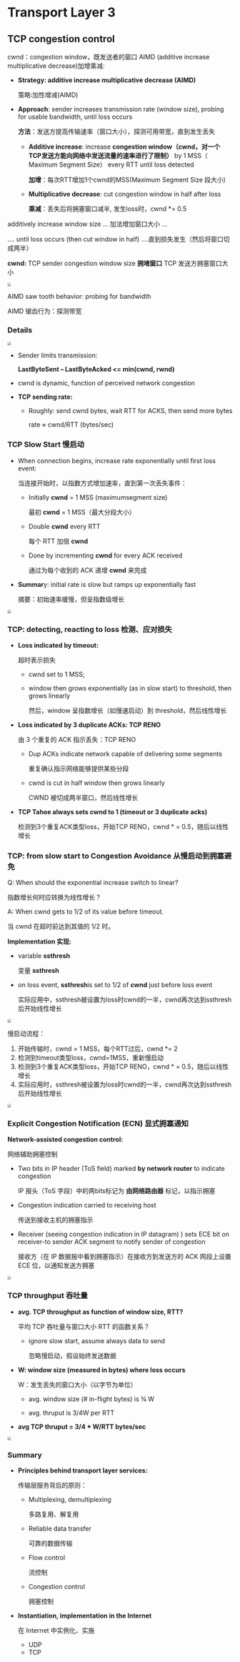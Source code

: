 # Transport Layer 3

## TCP congestion control

cwnd：congestion window，既发送者的窗口
AIMD (additive increase multiplicative decrease)加增乘减:

- **Strategy: additive increase multiplicative decrease (AIMD)**

  策略:加性增减(AIMD)

- **Approach**: sender increases transmission rate (window size), probing for usable bandwidth, until loss occurs

  **方法**：发送方提高传输速率（窗口大小），探测可用带宽，直到发生丢失

  - **Additive increase**: increase **congestion window（cwnd，对一个TCP发送方能向网络中发送流量的速率进行了限制）** by 1 MSS（ Maximum Segment Size） every RTT until loss detected

    **加增**：每次RTT增加1个cwnd的MSS(Maximum Segment Size 段大小)

  - **Multiplicative decrease**: cut congestion window in half after loss 

    **乘减**：丢失后将拥塞窗口减半, 发生loss时，cwnd *= 0.5

additively increase window size …  加法增加窗口大小 ...

…. until loss occurs (then cut window in half)  ….直到损失发生（然后将窗口切成两半）

**cwnd:** TCP sender congestion window size  **拥堵窗口** TCP 发送方拥塞窗口大小

<img src="imgs/week6/img1.png" style="zoom:50%;" />

AIMD saw tooth behavior: probing for bandwidth

AIMD 锯齿行为：探测带宽

### Details

<img src="imgs/week6/img2.png" style="zoom:50%;" />

- Sender limits transmission:

  **LastByteSent – LastByteAcked <= min(cwnd, rwnd)**

- cwnd is dynamic, function of perceived network congestion

- **TCP sending rate:**

  - Roughly: send cwnd bytes, wait RTT for ACKS, then send more bytes

    rate ≈ cwnd/RTT (bytes/sec)

### TCP Slow Start 慢启动

- When connection begins, increase rate exponentially until first loss event:

  当连接开始时，以指数方式增加速率，直到第一次丢失事件：

  - Initially **cwnd** = 1 MSS (maximumsegment size)

    最初 **cwnd** = 1 MSS（最大分段大小）

  - Double **cwnd** every RTT

    每个 RTT 加倍 **cwnd**

  - Done by incrementing **cwnd** for every ACK received

    通过为每个收到的 ACK 递增 **cwnd** 来完成

- **Summar**y: initial rate is slow but ramps up exponentially fast

  摘要：初始速率缓慢，但呈指数级增长

<img src="imgs/week6/img3.png" style="zoom:50%;" />

### TCP: detecting, reacting to loss  检测、应对损失

- **Loss indicated by timeout:**

  超时表示损失

  - cwnd set to 1 MSS; 

  - window then grows exponentially (as in slow start) to threshold, then grows linearly

    然后，window 呈指数增长（如慢速启动）到 threshold，然后线性增长

- **Loss indicated by 3 duplicate ACKs: TCP RENO**

  由 3 个重复的 ACK 指示丢失：TCP RENO

  - Dup ACKs indicate network capable of delivering some segments 

    重复确认指示网络能够提供某些分段

  - cwnd is cut in half window then grows linearly

    CWND 被切成两半窗口，然后线性增长

- **TCP Tahoe always sets cwnd to 1 (timeout or 3 duplicate acks)**

  检测到3个重复ACK类型loss，开始TCP RENO，cwnd * = 0.5，随后以线性增长

### TCP: from slow start to Congestion Avoidance 从慢启动到拥塞避免

Q: When should the exponential increase switch to linear? 

指数增长何时应转换为线性增长？

A: When cwnd gets to 1/2 of its value before timeout.

当 cwnd 在超时前达到其值的 1/2 时。

**Implementation  实现:**

- variable **ssthresh**

  变量 **ssthresh**

- on loss event, **ssthresh**is set to 1/2 of **cwnd** just before loss event

  实际应用中，ssthresh被设置为loss时cwnd的一半，cwnd再次达到ssthresh后开始线性增长

<img src="imgs/week6/img4.png" style="zoom:50%;" />

慢启动流程：

1. 开始传输时，cwnd = 1 MSS，每个RTT过后，cwnd *= 2
2. 检测到timeout类型loss，cwnd=1MSS，重新慢启动
3. 检测到3个重复ACK类型loss，开始TCP RENO，cwnd * = 0.5，随后以线性增长
4. 实际应用时，ssthresh被设置为loss时cwnd的一半，cwnd再次达到ssthresh后开始线性增长

<img src="imgs/week6/img5.png" style="zoom:50%;" />

### Explicit Congestion Notification (ECN)  显式拥塞通知

**Network-assisted congestion control:**

网络辅助拥塞控制

- Two bits in IP header (ToS field) marked **by network router** to indicate congestion

  IP 报头（ToS 字段）中的两bits标记为 **由网络路由器** 标记，以指示拥塞

- Congestion indication carried to receiving host

  传送到接收主机的拥塞指示

- Receiver (seeing congestion indication in IP datagram) ) sets ECE bit on receiver-to sender ACK segment to notify sender of congestion

  接收方（在 IP 数据报中看到拥塞指示）在接收方到发送方的 ACK 网段上设置 ECE 位，以通知发送方拥塞

<img src="imgs/week6/img6.png" style="zoom:50%;" />

### TCP throughput 吞吐量

- **avg. TCP throughput as function of window size, RTT?**

  平均 TCP 吞吐量与窗口大小 RTT 的函数关系？

  - ignore slow start, assume always data to send

    忽略慢启动，假设始终发送数据

- **W: window size (measured in bytes) where loss occurs**

  W：发生丢失的窗口大小（以字节为单位）

  - avg. window size (# in-flight bytes) is ¾ W

  - avg. thruput is 3/4W per RTT

- **avg TCP thruput = 3/4 * W/RTT bytes/sec**

<img src="imgs/week6/img7.png" style="zoom:50%;" />

### Summary

- **Principles behind transport layer services:**

  传输层服务背后的原则：

  - Multiplexing, demultiplexing

    多路复用、解复用

  - Reliable data transfer

    可靠的数据传输

  - Flow control

    流控制

  - Congestion control

    拥塞控制

- **Instantiation, implementation in the Internet**

  在 Internet 中实例化、实施

  - UDP
  - TCP

